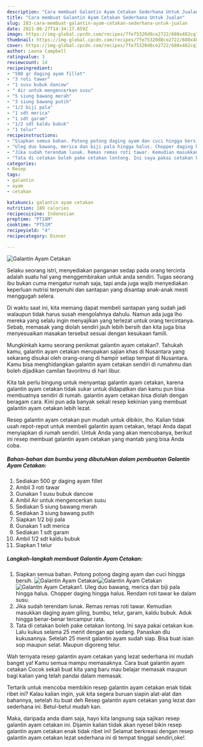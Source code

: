 ```yaml
---
description: "Cara membuat Galantin Ayam Cetakan Sederhana Untuk Jualan"
title: "Cara membuat Galantin Ayam Cetakan Sederhana Untuk Jualan"
slug: 283-cara-membuat-galantin-ayam-cetakan-sederhana-untuk-jualan
date: 2021-06-27T14:34:17.859Z
image: https://img-global.cpcdn.com/recipes/7fe75320d8ce2722/680x482cq70/galantin-ayam-cetakan-foto-resep-utama.jpg
thumbnail: https://img-global.cpcdn.com/recipes/7fe75320d8ce2722/680x482cq70/galantin-ayam-cetakan-foto-resep-utama.jpg
cover: https://img-global.cpcdn.com/recipes/7fe75320d8ce2722/680x482cq70/galantin-ayam-cetakan-foto-resep-utama.jpg
author: Leona Campbell
ratingvalue: 3
reviewcount: 14
recipeingredient:
- "500 gr daging ayam fillet"
- "3 roti tawar"
- "1 susu bubuk dancow"
- " Air untuk mengencerkan susu"
- "5 siung bawang merah"
- "3 siung bawang putih"
- "1/2 biji pala"
- "1 sdt merica"
- "1 sdt garam"
- "1/2 sdt kaldu bubuk"
- "1 telur"
recipeinstructions:
- "Siapkan semua bahan. Potong potong daging ayam dan cuci hingga bersih."
- "Uleg duo bawang, merica dan biji pala hingga halus. Chopper daging hingga halus. Rendam roti tawar ke dalam susu."
- "Jika sudah terendam lunak. Remas remas roti tawar. Kemudian masukkan daging ayam giling, bumbu, telur, garam, kaldu bubuk. Aduk hingga benar-benar tercampur rata."
- "Tata di cetakan boleh pake cetakan lontong. Ini saya pakai cetakan kue. Lalu kukus selama 25 menit dengan api sedang. Panaskan dlu kukusannya. Setelah 25 menit galantin ayam sudah siap. Bisa buat isian sop maupun selat. Maupun digoreng telur."
categories:
- Resep
tags:
- galantin
- ayam
- cetakan

katakunci: galantin ayam cetakan 
nutrition: 189 calories
recipecuisine: Indonesian
preptime: "PT18M"
cooktime: "PT51M"
recipeyield: "4"
recipecategory: Dinner

---
```



![Galantin Ayam Cetakan](https://img-global.cpcdn.com/recipes/7fe75320d8ce2722/680x482cq70/galantin-ayam-cetakan-foto-resep-utama.jpg)

Selaku seorang istri, menyediakan panganan sedap pada orang tercinta adalah suatu hal yang menggembirakan untuk anda sendiri. Tugas seorang ibu bukan cuma mengatur rumah saja, tapi anda juga wajib menyediakan keperluan nutrisi terpenuhi dan santapan yang disantap anak-anak mesti menggugah selera.

Di waktu  saat ini, kita memang dapat membeli santapan yang sudah jadi walaupun tidak harus susah mengolahnya dahulu. Namun ada juga lho mereka yang selalu ingin menyajikan yang terlezat untuk orang tercintanya. Sebab, memasak yang diolah sendiri jauh lebih bersih dan kita juga bisa menyesuaikan masakan tersebut sesuai dengan kesukaan famili. 



Mungkinkah kamu seorang penikmat galantin ayam cetakan?. Tahukah kamu, galantin ayam cetakan merupakan sajian khas di Nusantara yang sekarang disukai oleh orang-orang di hampir setiap tempat di Nusantara. Kamu bisa menghidangkan galantin ayam cetakan sendiri di rumahmu dan boleh dijadikan camilan favoritmu di hari libur.

Kita tak perlu bingung untuk menyantap galantin ayam cetakan, karena galantin ayam cetakan tidak sukar untuk didapatkan dan kamu pun bisa membuatnya sendiri di rumah. galantin ayam cetakan bisa diolah dengan beragam cara. Kini pun ada banyak sekali resep kekinian yang membuat galantin ayam cetakan lebih lezat.

Resep galantin ayam cetakan pun mudah untuk dibikin, lho. Kalian tidak usah repot-repot untuk membeli galantin ayam cetakan, tetapi Anda dapat menyiapkan di rumah sendiri. Untuk Anda yang akan mencobanya, berikut ini resep membuat galantin ayam cetakan yang mantab yang bisa Anda coba.

<!--inarticleads1-->

##### Bahan-bahan dan bumbu yang dibutuhkan dalam pembuatan Galantin Ayam Cetakan:

1. Sediakan 500 gr daging ayam fillet
1. Ambil 3 roti tawar
1. Gunakan 1 susu bubuk dancow
1. Ambil  Air untuk mengencerkan susu
1. Sediakan 5 siung bawang merah
1. Sediakan 3 siung bawang putih
1. Siapkan 1/2 biji pala
1. Gunakan 1 sdt merica
1. Sediakan 1 sdt garam
1. Ambil 1/2 sdt kaldu bubuk
1. Siapkan 1 telur




<!--inarticleads2-->

##### Langkah-langkah membuat Galantin Ayam Cetakan:

1. Siapkan semua bahan. Potong potong daging ayam dan cuci hingga bersih.
<img src="https://img-global.cpcdn.com/steps/d050dbba32beeec9/160x128cq70/galantin-ayam-cetakan-langkah-memasak-1-foto.jpg" alt="Galantin Ayam Cetakan"><img src="https://img-global.cpcdn.com/steps/a4523291b3987b82/160x128cq70/galantin-ayam-cetakan-langkah-memasak-1-foto.jpg" alt="Galantin Ayam Cetakan"><img src="https://img-global.cpcdn.com/steps/7f80c14a4fcefd40/160x128cq70/galantin-ayam-cetakan-langkah-memasak-1-foto.jpg" alt="Galantin Ayam Cetakan">1. Uleg duo bawang, merica dan biji pala hingga halus. Chopper daging hingga halus. Rendam roti tawar ke dalam susu.
1. Jika sudah terendam lunak. Remas remas roti tawar. Kemudian masukkan daging ayam giling, bumbu, telur, garam, kaldu bubuk. Aduk hingga benar-benar tercampur rata.
1. Tata di cetakan boleh pake cetakan lontong. Ini saya pakai cetakan kue. Lalu kukus selama 25 menit dengan api sedang. Panaskan dlu kukusannya. Setelah 25 menit galantin ayam sudah siap. Bisa buat isian sop maupun selat. Maupun digoreng telur.




Wah ternyata resep galantin ayam cetakan yang lezat sederhana ini mudah banget ya! Kamu semua mampu memasaknya. Cara buat galantin ayam cetakan Cocok sekali buat kita yang baru mau belajar memasak maupun bagi kalian yang telah pandai dalam memasak.

Tertarik untuk mencoba membikin resep galantin ayam cetakan enak tidak ribet ini? Kalau kalian ingin, yuk kita segera buruan siapin alat-alat dan bahannya, setelah itu buat deh Resep galantin ayam cetakan yang lezat dan sederhana ini. Betul-betul mudah kan. 

Maka, daripada anda diam saja, hayo kita langsung saja sajikan resep galantin ayam cetakan ini. Dijamin kalian tiidak akan nyesel bikin resep galantin ayam cetakan enak tidak ribet ini! Selamat berkreasi dengan resep galantin ayam cetakan lezat sederhana ini di tempat tinggal sendiri,oke!.

